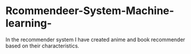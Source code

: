 # Rcommendeer-System-Machine-learning-
In the recommender system I have created anime and book recommender based on their characteristics.
